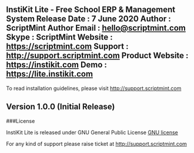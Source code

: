 InstiKit Lite - Free School ERP & Management System
Release Date    : 7 June 2020
Author          : ScriptMint
Author Email    : hello@scriptmint.com
Skype           : ScriptMint
Website         : https://scriptmint.com
Support         : http://support.scriptmint.com
Product Website : https://instikit.com
Demo            : https://lite.instikit.com
--------------------------------------------

To read installation guidelines, please visit http://support.scriptmint.com

Version 1.0.0 (Initial Release)
--------------------------------------------
###License

InstiKit Lite is released under GNU General Public License [GNU license](http://www.gnu.org/licenses/gpl-3.0.en.html)

For any kind of support please raise ticket at http://support.scriptmint.com